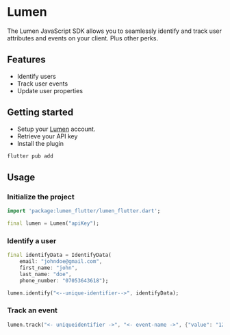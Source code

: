 # Lumen

The Lumen JavaScript SDK allows you to seamlessly identify and track user attributes and events on your client. Plus other perks.

## Features

- Identify users
- Track user events
- Update user properties

## Getting started

- Setup your [Lumen](https://uselumen.co) account.
- Retrieve your API key
- Install the plugin

```sh
flutter pub add
```

## Usage

<!--
TODO: Include short and useful examples for package users. Add longer examples
to `/example` folder. -->

### Initialize the project

```dart
import 'package:lumen_flutter/lumen_flutter.dart';

final lumen = Lumen("apiKey");
```

### Identify a user

```dart
final identifyData = IdentifyData(
    email: "johndoe@gmail.com",
    first_name: "john",
    last_name: "doe",
    phone_number: "07053643618");

lumen.identify("<--unique-identifier-->", identifyData);
```

### Track an event

```dart
lumen.track("<- uniqueidentifier ->", "<- event-name ->", {"value": "1233"});
```

<!--
## Additional information

TODO: Tell users more about the package: where to find more information, how to
contribute to the package, how to file issues, what response they can expect
from the package authors, and more. -->

